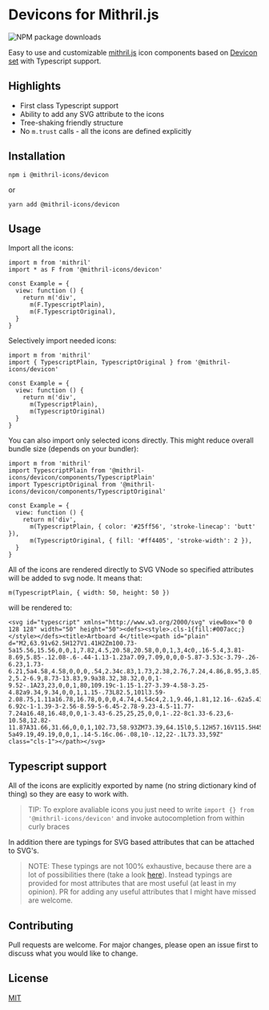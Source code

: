 # Devicons for Mithril.js

![NPM package downloads](https://img.shields.io/npm/dw/@mithril-icons/devicon?style=flat-square)

Easy to use and customizable [mithril.js](https://mithril.js.org/) icon components based on [Devicon set](http://konpa.github.io/devicon/) with Typescript support.

## Highlights
- First class Typescript support
- Ability to add any SVG attribute to the icons
- Tree-shaking friendly structure
- No `m.trust` calls - all the icons are defined explicitly

## Installation

```
npm i @mithril-icons/devicon
```
or
```
yarn add @mithril-icons/devicon
```
## Usage
Import all the icons:
```
import m from 'mithril'
import * as F from '@mithril-icons/devicon'

const Example = {
  view: function () {
    return m('div',
      m(F.TypescriptPlain),
      m(F.TypescriptOriginal),
  }
}
```
Selectively import needed icons:
```
import m from 'mithril'
import { TypescriptPlain, TypescriptOriginal } from '@mithril-icons/devicon'

const Example = {
  view: function () {
    return m('div',
      m(TypescriptPlain),
      m(TypescriptOriginal)
  }
}
```
You can also import only selected icons directly. This might reduce overall bundle size (depends on your bundler):
```
import m from 'mithril'
import TypescriptPlain from '@mithril-icons/devicon/components/TypescriptPlain'
import TypescriptOriginal from '@mithril-icons/devicon/components/TypescriptOriginal'

const Example = {
  view: function () {
    return m('div',
      m(TypescriptPlain, { color: '#25ff56', 'stroke-linecap': 'butt' }),
      m(TypescriptOriginal, { fill: '#ff4405', 'stroke-width': 2 }),
  }
}
```
All of the icons are rendered directly to SVG VNode so specified attributes will be added to svg node. It means that:
```
m(TypescriptPlain, { width: 50, height: 50 })
```
will be rendered to:
```
<svg id="typescript" xmlns="http://www.w3.org/2000/svg" viewBox="0 0 128 128" width="50" height="50"><defs><style>.cls-1{fill:#007acc;}</style></defs><title>Artboard 4</title><path id="plain" d="M2,63.91v62.5H127V1.41H2Zm100.73-5a15.56,15.56,0,0,1,7.82,4.5,20.58,20.58,0,0,1,3,4c0,.16-5.4,3.81-8.69,5.85-.12.08-.6-.44-1.13-1.23a7.09,7.09,0,0,0-5.87-3.53c-3.79-.26-6.23,1.73-6.21,5a4.58,4.58,0,0,0,.54,2.34c.83,1.73,2.38,2.76,7.24,4.86,8.95,3.85,12.78,6.39,15.16,10,2.66,4,3.25,10.46,1.45,15.24-2,5.2-6.9,8.73-13.83,9.9a38.32,38.32,0,0,1-9.52-.1A23,23,0,0,1,80,109.19c-1.15-1.27-3.39-4.58-3.25-4.82a9.34,9.34,0,0,1,1.15-.73L82.5,101l3.59-2.08.75,1.11a16.78,16.78,0,0,0,4.74,4.54c4,2.1,9.46,1.81,12.16-.62a5.43,5.43,0,0,0,.69-6.92c-1-1.39-3-2.56-8.59-5-6.45-2.78-9.23-4.5-11.77-7.24a16.48,16.48,0,0,1-3.43-6.25,25,25,0,0,1-.22-8c1.33-6.23,6-10.58,12.82-11.87A31.66,31.66,0,0,1,102.73,58.93ZM73.39,64.15l0,5.12H57.16V115.5H45.65V69.26H29.38v-5a49.19,49.19,0,0,1,.14-5.16c.06-.08,10-.12,22-.1L73.33,59Z" class="cls-1"></path></svg>
```
## Typescript support
All of the icons are explicitly exported by name (no string dictionary kind of thing) so they are easy to work with.

> TIP: To explore avaliable icons you just need to write `import {} from '@mithril-icons/devicon'` and invoke autocompletion from within curly braces 

In addition there are typings for SVG based attributes that can be attached to SVG's.

> NOTE: These typings are not 100% exhaustive, because there are a lot of possibilities there (take a look [here](https://developer.mozilla.org/en-US/docs/Web/SVG/Attribute)). Instead typings are provided for most attributes that are most useful (at least in my opinion). PR for adding any useful attributes that I might have missed are welcome.

## Contributing
Pull requests are welcome. For major changes, please open an issue first to discuss what you would like to change.

## License
[MIT](https://choosealicense.com/licenses/mit/)
